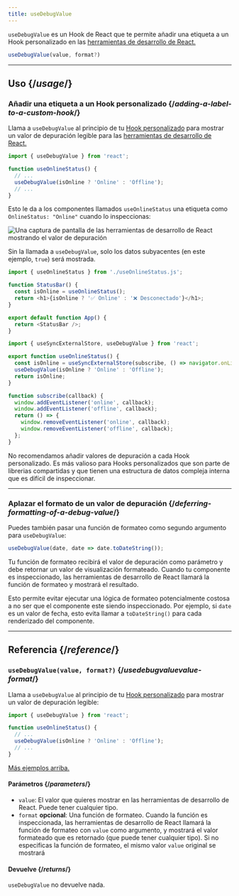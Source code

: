 ```yaml
---
title: useDebugValue
---
```


<Intro>

`useDebugValue` es un Hook de React que te permite añadir una etiqueta a un Hook personalizado en las [herramientas de desarrollo de React.](/learn/react-developer-tools)

```js
useDebugValue(value, format?)
```

</Intro>

<InlineToc />

---

## Uso {/*usage*/}

### Añadir una etiqueta a un Hook personalizado {/*adding-a-label-to-a-custom-hook*/}

Llama a `useDebugValue` al principio de tu [Hook personalizado](/learn/reusing-logic-with-custom-hooks) para mostrar un <CodeStep step={1}>valor de depuración</CodeStep> legible para las [herramientas de desarrollo de React.](/learn/react-developer-tools)

```js [[1, 5, "isOnline ? 'Online' : 'Offline'"]]
import { useDebugValue } from 'react';

function useOnlineStatus() {
  // ...
  useDebugValue(isOnline ? 'Online' : 'Offline');
  // ...
}
```

Esto le da a los componentes llamados `useOnlineStatus` una etiqueta como `OnlineStatus: "Online"` cuando lo inspeccionas:

![Una captura de pantalla de las herramientas de desarrollo de React mostrando el valor de depuración](/images/docs/react-devtools-usedebugvalue.png)

Sin la llamada a `useDebugValue`, solo los datos subyacentes (en este ejemplo, `true`) será mostrada.

<Sandpack>

```js
import { useOnlineStatus } from './useOnlineStatus.js';

function StatusBar() {
  const isOnline = useOnlineStatus();
  return <h1>{isOnline ? '✅ Online' : '❌ Desconectado'}</h1>;
}

export default function App() {
  return <StatusBar />;
}
```

```js useOnlineStatus.js active
import { useSyncExternalStore, useDebugValue } from 'react';

export function useOnlineStatus() {
  const isOnline = useSyncExternalStore(subscribe, () => navigator.onLine, () => true);
  useDebugValue(isOnline ? 'Online' : 'Offline');
  return isOnline;
}

function subscribe(callback) {
  window.addEventListener('online', callback);
  window.addEventListener('offline', callback);
  return () => {
    window.removeEventListener('online', callback);
    window.removeEventListener('offline', callback);
  };
}
```

</Sandpack>

<Note>

No recomendamos añadir valores de depuración a cada Hook personalizado. Es más valioso para Hooks personalizados que son parte de librerias compartidas y que tienen una estructura de datos compleja interna que es difícil de inspeccionar.

</Note>

---

### Aplazar el formato de un valor de depuración {/*deferring-formatting-of-a-debug-value*/}

Puedes también pasar una función de formateo como segundo argumento para `useDebugValue`:

```js [[1, 1, "date", 18], [2, 1, "date.toDateString()"]]
useDebugValue(date, date => date.toDateString());
```

Tu función de formateo recibirá el <CodeStep step={1}>valor de depuración</CodeStep> como parámetro y debe retornar un <CodeStep step={2}>valor de visualización formateado</CodeStep>. Cuando tu componente es inspeccionado, las herramientas de desarrollo de React llamará la función de formateo y mostrará el resultado.

Esto permite evitar ejecutar una lógica de formateo potencialmente costosa a no ser que el componente este siendo inspeccionado. Por ejemplo, si `date` es un valor de fecha, esto evita llamar a `toDateString()` para cada renderizado del componente. 

---

## Referencia {/*reference*/}

### `useDebugValue(value, format?)` {/*usedebugvaluevalue-format*/}

Llama a `useDebugValue` al principio de tu [Hook personalizado](/learn/reusing-logic-with-custom-hooks) para mostrar un valor de depuración legible:

```js
import { useDebugValue } from 'react';

function useOnlineStatus() {
  // ...
  useDebugValue(isOnline ? 'Online' : 'Offline');
  // ...
}
```

[Más ejemplos arriba.](#usage)

#### Parámetros {/*parameters*/}

* `value`: El valor que quieres mostrar en las herramientas de desarrollo de React. Puede tener cualquier tipo.
* `format` **opcional**: Una función de formateo. Cuando la función es inspeccionada, las herramientas de desarrollo de React llamará la función de formateo con `value` como argumento, y mostrará el valor formateado que es retornado (que puede tener cualquier tipo). Si no especificas la función de formateo, el mismo valor `value` original se mostrará


#### Devuelve {/*returns*/}

`useDebugValue` no devuelve nada.
